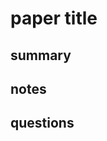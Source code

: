 # paper title

<!-- file name: first two "Authors" + "year" e.g. fukushima2023-->

## summary

<!-- Describe the summary of the paper -->

## notes

<!-- Use this space as a note. -->

## questions

<!-- Describe all questions relating to the paper. -->